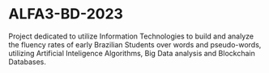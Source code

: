 # ALFA3-BD-2023

Project dedicated to utilize Information Technologies to build and analyze the fluency rates of early Brazilian Students over words and pseudo-words, utilizing Artificial Inteligence Algorithms, Big Data analysis and Blockchain Databases.
